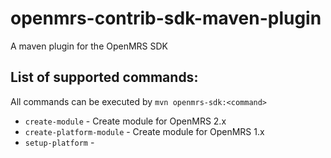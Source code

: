 # openmrs-contrib-sdk-maven-plugin
A maven plugin for the OpenMRS SDK

## List of supported commands:

All commands can be executed by `mvn openmrs-sdk:<command>`

* `create-module` - Create module for OpenMRS 2.x
* `create-platform-module` - Create module for OpenMRS 1.x
* `setup-platform` - 